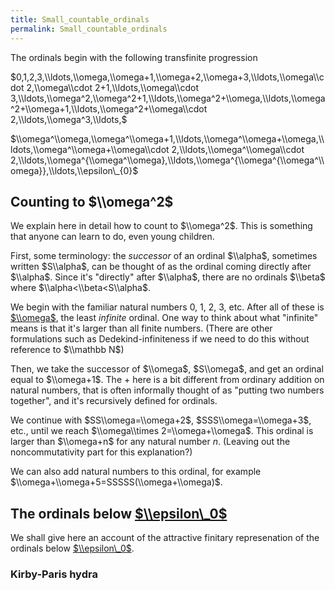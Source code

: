 ```yaml
---
title: Small_countable_ordinals
permalink: Small_countable_ordinals
---
```



The ordinals begin with the following transfinite progression

$0,1,2,3,\\ldots,\\omega,\\omega+1,\\omega+2,\\omega+3,\\ldots,\\omega\\cdot 2,\\omega\\cdot 2+1,\\ldots,\\omega\\cdot 3,\\ldots,\\omega^2,\\omega^2+1,\\ldots,\\omega^2+\\omega,\\ldots,\\omega^2+\\omega+1,\\ldots,\\omega^2+\\omega\\cdot 2,\\ldots,\\omega^3,\\ldots,$

$\\omega^\\omega,\\omega^\\omega+1,\\ldots,\\omega^\\omega+\\omega,\\ldots,\\omega^\\omega+\\omega\\cdot 2,\\ldots,\\omega^\\omega\\cdot 2,\\ldots,\\omega^{\\omega^\\omega},\\ldots,\\omega^{\\omega^{\\omega^\\omega}},\\ldots,\\epsilon\_{0}$

## Counting to $\\omega^2$

We explain here in detail how to count to $\\omega^2$. This is something that anyone can learn to do, even young children.

First, some terminology: the *successor* of an ordinal $\\alpha$, sometimes written $S\\alpha$, can be thought of as the ordinal coming directly after $\\alpha$<!--A simple explanation without α u {α} or similar constructions-->. Since it's "directly" after $\\alpha$, there are no ordinals $\\beta$ where $\\alpha<\\beta<S\\alpha$.

We begin with the familiar natural numbers 0, 1, 2, 3, etc. After all of these is [$\\omega$](Omega "Omega"), the least *infinite* ordinal. One way to think about what "infinite" means is that it's larger than all finite numbers. (There are other formulations such as Dedekind-infiniteness if we need to do this without reference to $\\mathbb N$)

Then, we take the successor of $\\omega$, $S\\omega$, and get an ordinal equal to $\\omega+1$. The $+$ here is a bit different from ordinary addition on natural numbers, that is often informally thought of as "putting two numbers together", and it's recursively defined for ordinals.

We continue with $SS\\omega=\\omega+2$, $SSS\\omega=\\omega+3$, etc., until we reach $\\omega\\times 2=\\omega+\\omega$. This ordinal is larger than $\\omega+n$ for any natural number $n$. (Leaving out the noncommutativity part for this explanation?)

We can also add natural numbers to this ordinal, for example $\\omega+\\omega+5=SSSSS(\\omega+\\omega)$.

## The ordinals below [ $\\epsilon\_0$](Epsilon_naught_ "Epsilon naught ")


We shall give here an account of the attractive finitary represenation of the ordinals below [ $\\epsilon\_0$](Epsilon_naught_ "Epsilon naught ").
### Kirby-Paris hydra
